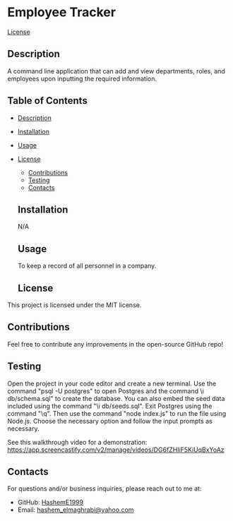 # Employee Tracker
  [License](https://img.shields.io/badge/license-MIT-blue.svg)

  ## Description
  A command line application that can add and view departments, roles, and employees upon inputting the required information.

  ## Table of Contents
  - [Description](#description)
  - [Installation](#installation)
  - [Usage](#usage)
  
- [License](#license)

  - [Contributions](#contributions)
  - [Testing](#testing)
  - [Contacts](#contacts)

  ## Installation
  N/A

  ## Usage
  To keep a record of all personnel in a company.

    ## License
This project is licensed under the MIT license.

  ## Contributions
  Feel free to contribute any improvements in the open-source GitHub repo!

  ## Testing
  Open the project in your code editor and create a new terminal. Use the command "psql -U postgres" to open Postgres and the command \i db/schema.sql" to create the database. You can also embed the seed data included using the command "\i db/seeds.sql". Exit Postgres using the command "\q". Then use the command "node index.js" to run the file using Node.js. Choose the necessary option and follow the input prompts as necessary.

  See this walkthrough video for a demonstration: https://app.screencastify.com/v2/manage/videos/DG6fZHIiF5KiUqBxYoAz

  ## Contacts
  For questions and/or business inquiries, please reach out to me at:
  - GitHub: [HashemE1999](https://github.com/HashemE1999)
  - Email: [hashem_elmaghrabi@yahoo.com](mailto:hashem_elmaghrabi@yahoo.com)

